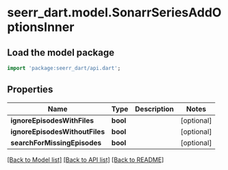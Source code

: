 # seerr_dart.model.SonarrSeriesAddOptionsInner

## Load the model package
```dart
import 'package:seerr_dart/api.dart';
```

## Properties
Name | Type | Description | Notes
------------ | ------------- | ------------- | -------------
**ignoreEpisodesWithFiles** | **bool** |  | [optional] 
**ignoreEpisodesWithoutFiles** | **bool** |  | [optional] 
**searchForMissingEpisodes** | **bool** |  | [optional] 

[[Back to Model list]](../README.md#documentation-for-models) [[Back to API list]](../README.md#documentation-for-api-endpoints) [[Back to README]](../README.md)


